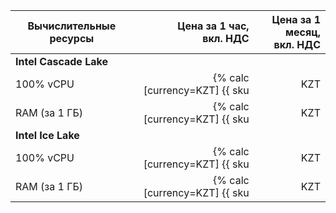| Вычислительные ресурсы | Цена за 1 час,<br>вкл. НДС | Цена за 1 месяц,<br>вкл. НДС |
|------------------------|---------------------------:|-----------------------------:|
| **Intel Cascade Lake**                                                                                                    |
| 100% vCPU              | {% calc [currency=KZT] {{ sku|KZT|mdb.dataproc.v2.cpu.c100|number }} + {{ sku|KZT|compute.hostgroup.cpu.c100.v1|number }} %} | {% calc [currency=KZT] {{ sku|KZT|mdb.dataproc.v2.cpu.c100|month|number }} + {{ sku|KZT|compute.hostgroup.cpu.c100.v1|month|number }} %} |
| RAM (за 1 ГБ)          | {% calc [currency=KZT] {{ sku|KZT|mdb.dataproc.v2.ram|number }} + {{ sku|KZT|compute.hostgroup.ram.v1|number }} %} | {% calc [currency=KZT] {{ sku|KZT|mdb.dataproc.v2.ram|month|number }} + {{ sku|KZT|compute.hostgroup.ram.v1|month|number }} %} |
| **Intel Ice Lake**                                                                                                            |
| 100% vCPU              | {% calc [currency=KZT] {{ sku|KZT|mdb.dataproc.v3.cpu.c100|number }} + {{ sku|KZT|compute.hostgroup.cpu.c100.v3|number }} %} | {% calc [currency=KZT] {{ sku|KZT|mdb.dataproc.v3.cpu.c100|month|number }} + {{ sku|KZT|compute.hostgroup.cpu.c100.v3|month|number }} %} |
| RAM (за 1 ГБ)          | {% calc [currency=KZT] {{ sku|KZT|mdb.dataproc.v3.ram|number }} + {{ sku|KZT|compute.hostgroup.ram.v3|number }} %} | {% calc [currency=KZT] {{ sku|KZT|mdb.dataproc.v3.ram|month|number }} + {{ sku|KZT|compute.hostgroup.ram.v3|month|number }} %} |

